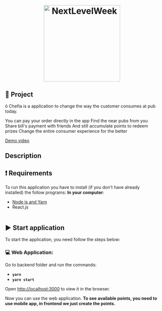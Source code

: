 
<h1 align="center">
    <img alt="NextLevelWeek" title="#NextLevelWeek" src=".github/logo.svg" width="250px" />
</h1>

## 📝 Project

ô Chefia is a application to change the way the customer consumes at pub today.

You can pay your order directly in the app
Find the near pubs from you
Share bill's payment with friends
And still accumulate points to redeem prizes
Change the entire consumer experience for the better

[Demo video](https://www.youtube.com/watch?v=OWy9gkgBt7k&feature=youtu.be)

## Description

## ❗ Requirements

To run this application you have to install (if you don't have already installed) the follow programs:
<b>In your computer</b>:

- [Node js and Yarn](https://nodejs.org/en/download/)
- React.js
  <br></br>

## ▶️ Start application

To start the application, you need follow the steps below:

### 💻 Web Application:

Go to backend folder and run the commands:

- <b>`yarn`</b>
- <b>`yarn start`</b>

Open [http://localhost:3000](http://localhost:3000) to view it in the browser.

Now you can use the web application.
<b>To see available points, you need to use mobile app, in frontend we just create the points.</b>
<br></br>
